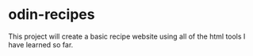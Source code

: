 # odin-recipes
This project will create a basic recipe website using all of the html tools I have learned so far. 